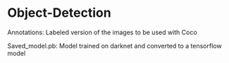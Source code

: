 # Object-Detection

Annotations: Labeled version of the images to be used with Coco

Saved_model.pb: Model trained on darknet and converted to a tensorflow model 
